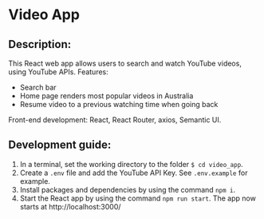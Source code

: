 # Video App
## Description:
This React web app allows users to search and watch YouTube videos, using YouTube APIs.
Features:
- Search bar
- Home page renders most popular videos in Australia
- Resume video to a previous watching time when going back

Front-end development: React, React Router, axios, Semantic UI.

## Development guide:
1. In a terminal, set the working directory to the folder `$ cd video_app`.
2. Create a `.env` file and add the YouTube API Key. See `.env.example` for example.
3. Install packages and dependencies by using the command `npm i`.
4. Start the React app by using the command `npm run start`. The app now starts at http://localhost:3000/